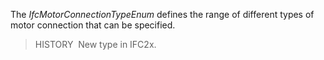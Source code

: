 The _IfcMotorConnectionTypeEnum_ defines the range of different types of motor connection that can be specified.

> HISTORY&nbsp; New type in IFC2x.
